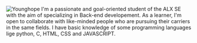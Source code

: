 ![Younghope](https://wallpaperaccess.com/software-engineering)
I'm a passionate and goal-oriented student of the ALX SE with the aim of specializing in Back-end developement. As a learner, I'm open to collaborate with like-minded people who are pursuing their carriers in the same fields.
I have basic knowledge of some programming languages lige python, C, HTML, CSS and JAVASCRIPT.
